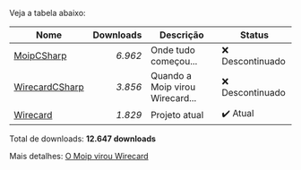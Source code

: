 Veja a tabela abaixo:

| Nome                                                            | Downloads     | Descrição                      | Status            |
| --------------------------------------------------------------- |--------------:| -------------------------------| ----------------- |
| [MoipCSharp](https://www.nuget.org/packages/MoipCSharp/)        | _6.962_       | Onde tudo começou...           | ❌ Descontinuado |
| [WirecardCSharp](https://www.nuget.org/packages/WirecardCSharp/)| _3.856_       | Quando a Moip virou Wirecard...| ❌ Descontinuado |
| [Wirecard](https://www.nuget.org/packages/Wirecard/)            | _1.829_         | Projeto atual                  | ✔️ Atual         |

Total de downloads:  **12.647 downloads**

Mais detalhes: [O Moip virou Wirecard](https://wirecard.com.br/moip-virou-wirecard)
